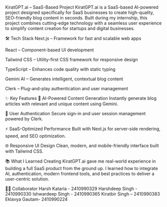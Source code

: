KiratGPT.ai – SaaS-Based Project
KiratGPT.ai is a SaaS-based AI-powered project designed specifically for SaaS businesses to create high-quality, SEO-friendly blog content in seconds. Built during my internship, this project combines cutting-edge technology with a seamless user experience to simplify content creation for startups and digital businesses.

🛠️ Tech Stack
Next.js – Framework for fast and scalable web apps

React – Component-based UI development

Tailwind CSS – Utility-first CSS framework for responsive design

TypeScript – Enhances code quality with static typing

Gemini AI – Generates intelligent, contextual blog content

Clerk – Plug-and-play authentication and user management

✨ Key Features
🤖 AI-Powered Content Generation
Instantly generate blog articles with relevant and unique content using Gemini.

🔐 User Authentication
Secure sign-in and user session management powered by Clerk.

⚡ SaaS-Optimized Performance
Built with Next.js for server-side rendering, speed, and SEO optimization.

🌐 Responsive UI Design
Clean, modern, and mobile-friendly interface built with Tailwind CSS.

📚 What I Learned
Creating KiratGPT.ai gave me real-world experience in building a full SaaS product from the ground up. I learned how to integrate AI, authentication, modern frontend tools, and best practices to deliver a user-centric solution.

👨‍💻 Collaborator
Harsh Kataria - 2410990329
Harshdeep Singh - 2410990330
Ishwardeep Singh - 2410990365
Kiratbir Singh – 2410990383
Eklavya Gautam- 2410990224
